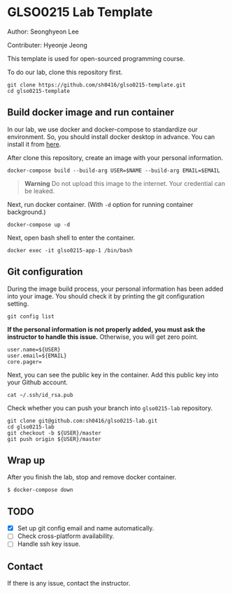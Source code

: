 # GLSO0215 Lab Template

Author: Seonghyeon Lee

Contributer: Hyeonje Jeong

This template is used for open-sourced programming course.

To do our lab, clone this repository first.

```
git clone https://github.com/sh0416/glso0215-template.git
cd glso0215-template
```

## Build docker image and run container

In our lab, we use docker and docker-compose to standardize our environment. So, you should install docker desktop in advance. You can install it from [here](https://www.docker.com/products/docker-desktop/).

After clone this repository, create an image with your personal information.

```
docker-compose build --build-arg USER=$NAME --build-arg EMAIL=$EMAIL
```

> **Warning**
> Do not upload this image to the internet. Your credential can be leaked.

Next, run docker container. (With `-d` option for running container background.)

```
docker-compose up -d
```

Next, open bash shell to enter the container.

```
docker exec -it glso0215-app-1 /bin/bash
```

## Git configuration

During the image build process, your personal information has been added into your image. You should check it by printing the git configuration setting.

```
git config list
```

**If the personal information is not properly added, you must ask the instructor to handle this issue.** Otherwise, you will get zero point.

```
user.name=${USER}
user.email=${EMAIL}
core.pager=
```

Next, you can see the public key in the container. Add this public key into your Github account.

```
cat ~/.ssh/id_rsa.pub
```

Check whether you can push your branch into `glso0215-lab` repository.

```
git clone git@github.com:sh0416/glso0215-lab.git
cd glso0215-lab
git checkout -b ${USER}/master
git push origin ${USER}/master
```

## Wrap up

After you finish the lab, stop and remove docker container.

```
$ docker-compose down
```

## TODO

- [x] Set up git config email and name automatically.
- [ ] Check cross-platform availability.
- [ ] Handle ssh key issue.

## Contact

If there is any issue, contact the instructor.

